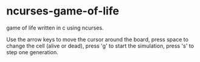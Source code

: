# ncurses-game-of-life
game of life written in c using ncurses.

Use the arrow keys to move the cursor around the board, press space to change the cell (alive or dead), press 'g' to start the simulation, press 's' to step one generation.

